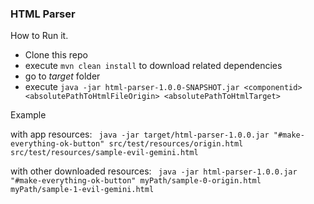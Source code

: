 ### HTML Parser 

How to Run it.

 * Clone this repo
 * execute ```mvn clean install``` to download related dependencies
 * go to *target* folder
 * execute  ```java -jar html-parser-1.0.0-SNAPSHOT.jar <componentid> <absolutePathToHtmlFileOrigin> <absolutePathToHtmlTarget>```

Example

with app resources:
``` java -jar target/html-parser-1.0.0.jar "#make-everything-ok-button" src/test/resources/origin.html src/test/resources/sample-evil-gemini.html``` 

with other downloaded resources:
``` java -jar html-parser-1.0.0.jar "#make-everything-ok-button" myPath/sample-0-origin.html myPath/sample-1-evil-gemini.html```
